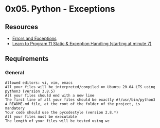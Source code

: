 # 0x05. Python - Exceptions

## Resources
* [Errors and Exceptions](https://alx-intranet.hbtn.io/rltoken/Yj7sDOzmKwICSHr7WEAW3A)
* [Learn to Program 11 Static & Exception Handling (starting at minute 7)](https://alx-intranet.hbtn.io/rltoken/xASzXarhF1sBhzYkJ14LvQ)

## Requirements

### General

    Allowed editors: vi, vim, emacs
    All your files will be interpreted/compiled on Ubuntu 20.04 LTS using python3 (version 3.8.5)
    All your files should end with a new line
    The first line of all your files should be exactly #!/usr/bin/python3
    A README.md file, at the root of the folder of the project, is mandatory
    Your code should use the pycodestyle (version 2.8.*)
    All your files must be executable
    The length of your files will be tested using wc



